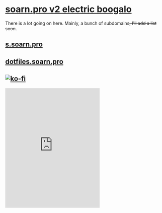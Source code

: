 <head>
  <meta charset="UTF-8">
  <!-- Embed stuffs with open:graphs -->
  <meta property="og:title" content="soarn.pro" />
  <meta property="og:description" content="soarn.pro" />
  <meta property="og:image" content="https://soarn.pro/icons/favicon-194x194.png" />
  <meta property="og:image:alt" content="soarn.pro logo" />
  <meta property="og:type" content="website" />
  <meta property="og:url" content="https://soarn.pro" />
  <meta property="fb:app_id" content="804473663656626" />
  <meta name="theme-color" content="#157878" /> <!--This applies a color to the embed, mainly noticable on Discord.-->
  <link type="application/json+oembed" href="https://soarn.pro/embed.json" />
</head>
  <!--<body>
    <h1 id="-soarn-pro-soarn-pro-"><a href="soarn.pro">soarn.pro</a></h1>
    <p>There is a lot going on here.  Mainly, a bunch of subdomains<del>, I&#39;ll add a list soon</del>.</p>
    <h2 id="-s-soarn-pro-s-soarn-pro-"><a href="s.soarn.pro">s.soarn.pro</a></h2>
    <h2 id="-dotfiles-soarn-pro-dotfiles-soarn-pro-"><a href="dotfiles.soarn.pro">dotfiles.soarn.pro</a></h2>
    <h2 id="-ko-fi-https-www-ko-fi-com-img-githubbutton_sm-svg-https-ko-fi-com-a0a5xeje-"><a href="https://ko-fi.com/A0A5XEJE"><img src="https://www.ko-fi.com/img/githubbutton_sm.svg" alt="ko-fi"></a></h2>
  </body> -->

# [soarn.pro v2 electric boogalo](soarn.pro)

There is a lot going on here.  Mainly, a bunch of subdomains~~, I'll add a list soon~~.

## [s.soarn.pro](s.soarn.pro)

## [dotfiles.soarn.pro](dotfiles.soarn.pro)

## [![ko-fi](https://www.ko-fi.com/img/githubbutton_sm.svg)](https://ko-fi.com/A0A5XEJE)

<iframe src="https://open.spotify.com/embed/playlist/7J0GcRLzNmcoCtOKFhKoz8" width="300" height="380" frameborder="0" allowtransparency="true" allow="encrypted-media"></iframe>
